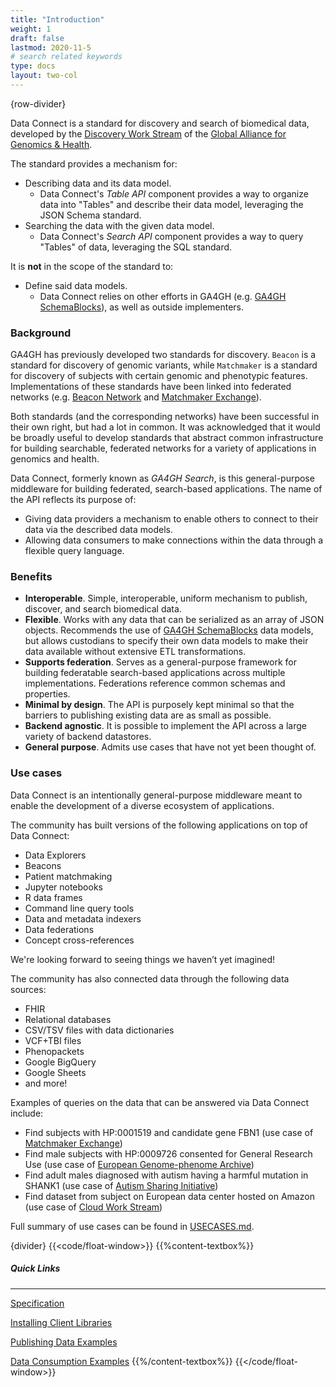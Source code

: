 ```yaml
---
title: "Introduction"
weight: 1
draft: false
lastmod: 2020-11-5
# search related keywords
type: docs
layout: two-col
---
```

{row-divider}

Data Connect is a standard for discovery and search of biomedical data, developed by the [Discovery Work Stream](https://github.com/ga4gh-discovery/ga4gh-discovery.github.io) of the [Global Alliance for Genomics & Health](http://ga4gh.org).

The standard provides a mechanism for:

- Describing data and its data model.
  - Data Connect's _Table API_ component provides a way to organize data into "Tables" and describe their data model, leveraging the JSON Schema standard.
- Searching the data with the given data model.
  - Data Connect's _Search API_ component provides a way to query "Tables" of data, leveraging the SQL standard.

It is **not** in the scope of the standard to:

- Define said data models.
  - Data Connect relies on other efforts in GA4GH (e.g. [GA4GH SchemaBlocks](https://schemablocks.org/)), as well as outside implementers.

### Background

GA4GH has previously developed two standards for discovery. `Beacon` is a standard for discovery of genomic variants, while `Matchmaker` is a standard for discovery of subjects with certain genomic and phenotypic features. Implementations of these standards have been linked into federated networks (e.g. [Beacon Network](https://beacon-network.org/) and [Matchmaker Exchange](http://matchmakerexchange.org)).

Both standards (and the corresponding networks) have been successful in their own right, but had a lot in common. It was acknowledged that it would be broadly useful to develop standards that abstract common infrastructure for building searchable, federated networks for a variety of applications in genomics and health.

Data Connect, formerly known as _GA4GH Search_, is this general-purpose middleware for building federated, search-based applications. The name of the API reflects its purpose of:

- Giving data providers a mechanism to enable others to connect to their data via the described data models.
- Allowing data consumers to make connections within the data through a flexible query language.

### Benefits

- **Interoperable**. Simple, interoperable, uniform mechanism to publish, discover, and search biomedical data.
- **Flexible**. Works with any data that can be serialized as an array of JSON objects. Recommends the use of [GA4GH SchemaBlocks](https://schemablocks.org/) data models, but allows custodians to specify their own data models to make their data available without extensive ETL transformations.
- **Supports federation**. Serves as a general-purpose framework for building federatable search-based applications across multiple implementations. Federations reference common schemas and properties.
- **Minimal by design**. The API is purposely kept minimal so that the barriers to publishing existing data are as small as possible.
- **Backend agnostic**. It is possible to implement the API across a large variety of backend datastores.
- **General purpose**. Admits use cases that have not yet been thought of.

### Use cases

Data Connect is an intentionally general-purpose middleware meant to enable the development of a diverse ecosystem of applications.

The community has built versions of the following applications on top of Data Connect:

- Data Explorers
- Beacons
- Patient matchmaking
- Jupyter notebooks
- R data frames
- Command line query tools
- Data and metadata indexers
- Data federations
- Concept cross-references

We're looking forward to seeing things we haven’t yet imagined!

The community has also connected data through the following data sources:

- FHIR
- Relational databases
- CSV/TSV files with data dictionaries
- VCF+TBI files
- Phenopackets
- Google BigQuery
- Google Sheets
- and more!

Examples of queries on the data that can be answered via Data Connect include:

- Find subjects with HP:0001519 and candidate gene FBN1 (use case of [Matchmaker Exchange](https://www.matchmakerexchange.org/))
- Find male subjects with HP:0009726 consented for General Research Use (use case of [European Genome-phenome Archive](https://ega-archive.org/))
- Find adult males diagnosed with autism having a harmful mutation in SHANK1 (use case of [Autism Sharing Initiative](http://autismsharinginitiative.org))
- Find dataset from subject on European data center hosted on Amazon (use case of [Cloud Work Stream](https://github.com/ga4gh/wiki/wiki))

Full summary of use cases can be found in [USECASES.md](USECASES.md).

{divider}
{{<code/float-window>}}
{{%content-textbox%}}
##### Quick Links
---
[Specification](/api)

[Installing Client Libraries](/docs/getting-started/clients/)

[Publishing Data Examples](/docs/getting-started/provision-data/)

[Data Consumption Examples](/docs/getting-started/consume-data/)
{{%/content-textbox%}}
{{</code/float-window>}}